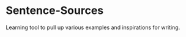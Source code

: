 Sentence-Sources
================

Learning tool to pull up various examples and inspirations for writing.